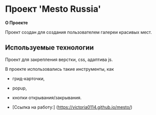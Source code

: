 # Проект 'Mesto Russia'

**О Проекте**

Проект создан для создания пользователем галереи красивых мест.

## Используемые технологии

Проект для закрепления верстки, css, адаптива  js.

 В проекте использовались такие инструменты, как 
 * грид-карточки, 
 * popup, 
 * кнопки открывания/закрывания.


* [Ссылка на работу:] (https://victoria0114.github.io/mesto/)

